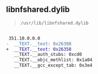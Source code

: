 ## libnfshared.dylib

> `/usr/lib/libnfshared.dylib`

```diff

 351.10.0.0.0
-  __TEXT.__text: 0x26308
+  __TEXT.__text: 0x26358
   __TEXT.__auth_stubs: 0xcd0
   __TEXT.__objc_methlist: 0x1a04
   __TEXT.__gcc_except_tab: 0x3e4

```
